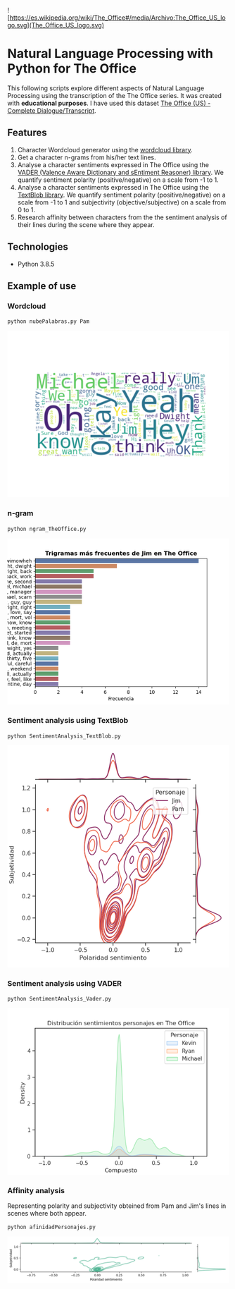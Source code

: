 ![https://es.wikipedia.org/wiki/The_Office#/media/Archivo:The_Office_US_logo.svg](The_Office_US_logo.svg)
# Natural Language Processing with Python for The Office
This following scripts explore different aspects of Natural Language Processing using the transcription of the The Office series. It was created with **educational purposes**. I have used this dataset [The Office (US) - Complete Dialogue/Transcript](https://www.kaggle.com/nasirkhalid24/the-office-us-complete-dialoguetranscript/).

## Features
1. Character Wordcloud generator using the [wordcloud library](https://pypi.org/project/wordcloud/).
2. Get a character n-grams from his/her text lines. 
3. Analyse a character sentiments expressed in The Office using the [VADER (Valence Aware Dictionary and sEntiment Reasoner) library](https://github.com/cjhutto/vaderSentiment). We quantify sentiment polarity (positive/negative) on a scale from -1 to 1. 
4.  Analyse a character sentiments expressed in The Office using the [TextBlob library](https://github.com/sloria/TextBlob). We quantify sentiment polarity (positive/negative) on a scale from -1 to 1 and subjectivity (objective/subjective) on a scale from 0 to 1.
5. Research affinity between characters from the the sentiment analysis of their lines during the scene where they appear. 
 
## Technologies
- Python 3.8.5

## Example of use
### Wordcloud
```
python nubePalabras.py Pam 
```
![images/Pam_nube.png](images/Pam_nube.png)

### n-gram

```
python ngram_TheOffice.py
```
![images/Jim_n-gramas.png](images/Jim_n-gramas.png)

### Sentiment analysis using TextBlob
```
python SentimentAnalysis_TextBlob.py 
```
![images/TextBlob_AnalisisSentimientos.png](images/TextBlob_AnalisisSentimientos.png)

### Sentiment analysis using VADER
```
python SentimentAnalysis_Vader.py 
```
![images/Vader_AnalisisSentimientos.png](images/Vader_AnalisisSentimientos.png)

### Affinity analysis
Representing polarity and subjectivity obteined  from Pam and Jim's lines in scenes where both appear. 

```
python afinidadPersonajes.py
```

![images/Afinidad_Pam_Jim.png](images/Afinidad_Pam_Jim.png)








